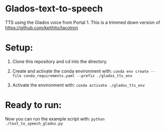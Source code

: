 # Glados-text-to-speech
 TTS using the Glados voice from Portal 1. 
 This is a trimmed down version of https://github.com/keithito/tacotron
 
# Setup:
1. Clone this repository and cd into the directory.
2. Create and activate the conda environment with:
```conda env create --file conda_requirements.yaml --prefix ./glados_tts_env```

3. Activate the environment with:
```conda activate ./glados_tts_env```

# Ready to run:
Now you can run the example script with:
```python ./text_to_speech_glados.py```
